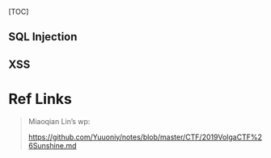 [TOC]



## SQL Injection





## XSS









# Ref Links

> Miaoqian Lin’s wp:
>
> https://github.com/Yuuoniy/notes/blob/master/CTF/2019VolgaCTF%26Sunshine.md
>
> 